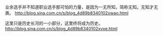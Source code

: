 业余选手并不知道职业选手那可怕的力量，是因为一无所知，简称无知。无知才无畏。
http://blog.sina.com.cn/s/blog_4d89b8340102xwao.html

这里只是历史长河的一小部分，这里终将成为历史。
http://blog.sina.com.cn/s/blog_4d89b8340102xvxe.html
